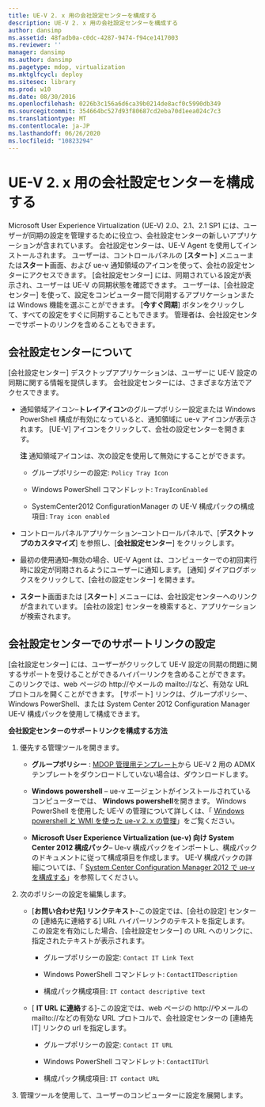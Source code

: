 ```yaml
---
title: UE-V 2. x 用の会社設定センターを構成する
description: UE-V 2. x 用の会社設定センターを構成する
author: dansimp
ms.assetid: 48fadb0a-c0dc-4287-9474-f94ce1417003
ms.reviewer: ''
manager: dansimp
ms.author: dansimp
ms.pagetype: mdop, virtualization
ms.mktglfcycl: deploy
ms.sitesec: library
ms.prod: w10
ms.date: 08/30/2016
ms.openlocfilehash: 0226b3c156a6d6ca39b0214de8acf0c5990db349
ms.sourcegitcommit: 354664bc527d93f80687cd2eba70d1eea024c7c3
ms.translationtype: MT
ms.contentlocale: ja-JP
ms.lasthandoff: 06/26/2020
ms.locfileid: "10823294"
---
```

# UE-V 2. x 用の会社設定センターを構成する


Microsoft User Experience Virtualization (UE-V) 2.0、2.1、2.1 SP1 には、ユーザーが同期の設定を管理するために役立つ、会社設定センターの新しいアプリケーションが含まれています。 会社設定センターは、UE-V Agent を使用してインストールされます。 ユーザーは、コントロールパネルの [**スタート**] メニューまたは**スタート**画面、および ue-v 通知領域のアイコンを使って、会社の設定センターにアクセスできます。 [会社設定センター] には、同期されている設定が表示され、ユーザーは UE-V の同期状態を確認できます。 ユーザーは、[会社設定センター] を使って、設定をコンピューター間で同期するアプリケーションまたは Windows 機能を選ぶことができます。 [**今すぐ同期**] ボタンをクリックして、すべての設定をすぐに同期することもできます。 管理者は、会社設定センターでサポートのリンクを含めることもできます。

## 会社設定センターについて


[会社設定センター] デスクトップアプリケーションは、ユーザーに UE-V 設定の同期に関する情報を提供します。 会社設定センターには、さまざまな方法でアクセスできます。

-   通知領域アイコン–**トレイアイコン**のグループポリシー設定または Windows PowerShell 構成が有効になっていると、通知領域に ue-v アイコンが表示されます。 [UE-V] アイコンをクリックして、会社の設定センターを開きます。

    **注** 通知領域アイコンは、次の設定を使用して無効にすることができます。

    -   グループポリシーの設定: `Policy Tray Icon`

    -   Windows PowerShell コマンドレット: `TrayIconEnabled`

    -   SystemCenter2012 ConfigurationManager の UE-V 構成パックの構成項目: `Tray icon enabled`

     

-   コントロールパネルアプリケーション–コントロールパネルで、[**デスクトップのカスタマイズ**] を参照し、[**会社設定センター**] をクリックします。

-   最初の使用通知–無効の場合、UE-V Agent は、コンピューターでの初回実行時に設定が同期されるようにユーザーに通知します。 [通知] ダイアログボックスをクリックして、[会社の設定センター] を開きます。

-   **スタート**画面または [**スタート**] メニューには、会社設定センターへのリンクが含まれています。 [会社の設定] センターを検索すると、アプリケーションが検索されます。

## 会社設定センターでのサポートリンクの設定


[会社設定センター] には、ユーザーがクリックして UE-V 設定の同期の問題に関するサポートを受けることができるハイパーリンクを含めることができます。 このリンクでは、web ページの http://やメールの mailto://など、有効な URL プロトコルを開くことができます。 [サポート] リンクは、グループポリシー、Windows PowerShell、または System Center 2012 Configuration Manager UE-V 構成パックを使用して構成できます。

**会社設定センターのサポートリンクを構成する方法**

1.  優先する管理ツールを開きます。

    -   **グループポリシー** : [MDOP 管理用テンプレート](https://go.microsoft.com/fwlink/p/?LinkId=393941)から UE-V 2 用の ADMX テンプレートをダウンロードしていない場合は、ダウンロードします。

    -   **Windows powershell** – ue-v エージェントがインストールされているコンピューターでは、 **Windows powershell**を開きます。 Windows PowerShell を使用した UE-V の管理について詳しくは、「 [Windows powershell と WMI を使った ue-v 2. x の管理](administering-ue-v-2x-with-windows-powershell-and-wmi-both-uevv2.md)」をご覧ください。

    -   **Microsoft User Experience Virtualization (ue-v) 向け System Center 2012 構成パック**– Ue-v 構成パックをインポートし、構成パックのドキュメントに従って構成項目を作成します。 UE-V 構成パックの詳細については、「 [System Center Configuration Manager 2012 で ue-v を構成する](configuring-ue-v-2x-with-system-center-configuration-manager-2012-both-uevv2.md)」を参照してください。

2.  次のポリシーの設定を編集します。

    -   [**お問い合わせ先] リンクテキスト**-この設定では、[会社の設定] センターの [連絡先に連絡する] URL ハイパーリンクのテキストを指定します。 この設定を有効にした場合、[会社設定センター] の URL へのリンクに、指定されたテキストが表示されます。

        -   グループポリシーの設定: `Contact IT Link Text`

        -   Windows PowerShell コマンドレット: `ContactITDescription`

        -   構成パック構成項目: `IT contact descriptive text`

    -   [ **IT URL に連絡**する]-この設定では、web ページの http://やメールの mailto://などの有効な URL プロトコルで、会社設定センターの [連絡先 IT] リンクの url を指定します。

        -   グループポリシーの設定: `Contact IT URL`

        -   Windows PowerShell コマンドレット: `ContactITUrl`

        -   構成パック構成項目: `IT contact URL`

3.  管理ツールを使用して、ユーザーのコンピューターに設定を展開します。






 

 





